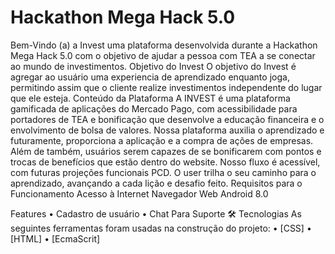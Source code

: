 # Hackathon Mega Hack 5.0
Bem-Vindo (a) a Invest uma plataforma desenvolvida durante a Hackathon Mega Hack 5.0 com o objetivo de ajudar a pessoa com TEA a se conectar ao mundo de investimentos.
Objetivo do Invest
O objetivo do Invest é agregar ao usuário uma experiencia de aprendizado enquanto joga, permitindo assim que o cliente realize investimentos independente do lugar que ele esteja.
Conteúdo da Plataforma
A INVEST é uma plataforma gamificada de aplicações do Mercado Pago, com acessibilidade para portadores de TEA e bonificação que desenvolve a educação financeira e o envolvimento de bolsa de valores.
Nossa plataforma auxilia o aprendizado e futuramente, proporciona a aplicação e a compra de ações de empresas. 
Além de também, usuários serem capazes de se bonificarem com pontos e trocas de benefícios que estão dentro do website. 
Nosso fluxo é acessível, com futuras projeções funcionais PCD. 
O user trilha o seu caminho para o aprendizado, avançando a cada lição e desafio feito.
Requisitos para o Funcionamento
Acesso à Internet
Navegador Web
Android 8.0

Features
•	  Cadastro de usuário
•	  Chat Para Suporte
🛠 Tecnologias
As seguintes ferramentas foram usadas na construção do projeto:
•	[CSS]
•	[HTML]
•	[EcmaScrit]
